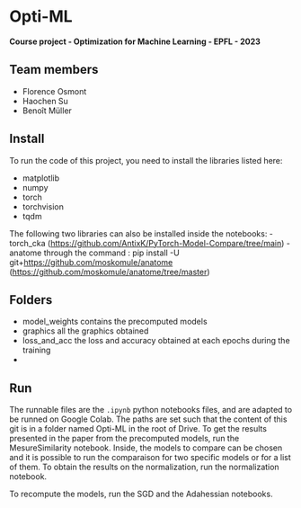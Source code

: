 # Opti-ML
**Course project - Optimization for Machine Learning - EPFL - 2023**
## Team members
- Florence Osmont
- Haochen Su
- Benoît Müller

## Install
To run the code of this project, you need to install the libraries listed here:
- matplotlib
- numpy
- torch
- torchvision
- tqdm

The following two libraries can also be installed inside the notebooks:
-torch_cka (https://github.com/AntixK/PyTorch-Model-Compare/tree/main)
-anatome through the command : pip install -U git+https://github.com/moskomule/anatome (https://github.com/moskomule/anatome/tree/master)

## Folders
- model_weights contains the precomputed models
- graphics all the graphics obtained
- loss_and_acc the loss and accuracy obtained at each epochs during the training
- 
## Run
The runnable files are the `.ipynb` python notebooks files, and are adapted to be runned on Google Colab. The paths are set such that the content of this git is in a folder named Opti-ML in the root of Drive.
To get the results presented in the paper from the precomputed models, run the MesureSimilarity notebook. Inside, the models to compare can be chosen and it is possible to run the comparaison for two specific models or for a list of them. To obtain the results on the normalization, run the normalization notebook.

To recompute the models, run the SGD and the Adahessian notebooks.
